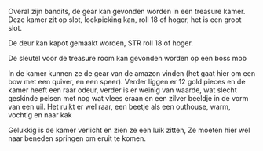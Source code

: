 Overal zijn bandits, de gear kan gevonden worden in een treasure kamer.  Deze kamer zit op slot, lockpicking kan, roll 18 of hoger, het is een groot slot.

De deur kan kapot gemaakt worden, STR roll 18 of hoger.

De sleutel voor de treasure room kan gevonden worden op een boss mob


In de kamer kunnen ze de gear van de amazon vinden (het gaat hier om een bow met een quiver, en een speer). Verder liggen er 12 gold pieces en de kamer heeft een raar odeur, verder is er weinig van waarde, wat slecht geskinde pelsen met nog wat vlees eraan en een zilver beeldje in de vorm van een uil.  Het ruikt er wel raar, een beetje als een outhouse, warm, vochtig en naar kak


Gelukkig is de kamer verlicht en zien ze een luik zitten, Ze moeten hier wel naar beneden springen om eruit te komen.